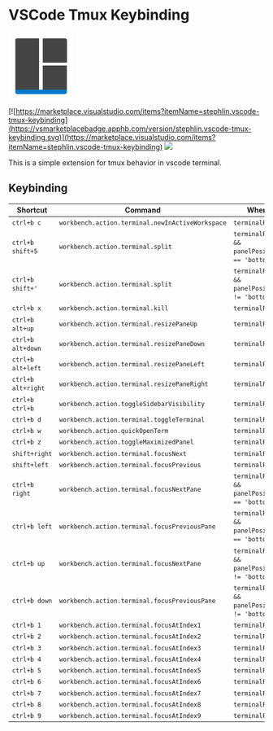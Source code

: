 # VSCode Tmux Keybinding

<img src="https://raw.githubusercontent.com/StephLin/vscode-tmux-keybinding/master/images/icon.png" height="128">

[![https://marketplace.visualstudio.com/items?itemName=stephlin.vscode-tmux-keybinding](https://vsmarketplacebadge.apphb.com/version/stephlin.vscode-tmux-keybinding.svg)](https://marketplace.visualstudio.com/items?itemName=stephlin.vscode-tmux-keybinding)
[![](https://vsmarketplacebadge.apphb.com/installs-short/stephlin.vscode-tmux-keybinding.svg)](https://marketplace.visualstudio.com/items?itemName=stephlin.vscode-tmux-keybinding)

This is a simple extension for tmux behavior in vscode terminal.

## Keybinding

| Shortcut           | Command                                          | When                                         |
| ------------------ | ------------------------------------------------ | -------------------------------------------- |
| `ctrl+b c`         | `workbench.action.terminal.newInActiveWorkspace` | `terminalFocus`                              |
| `ctrl+b shift+5`   | `workbench.action.terminal.split`                | `terminalFocus && panelPosition == 'bottom'` |
| `ctrl+b shift+'`   | `workbench.action.terminal.split`                | `terminalFocus && panelPosition != 'bottom'` |
| `ctrl+b x`         | `workbench.action.terminal.kill`                 | `terminalFocus`                              |
| `ctrl+b alt+up`    | `workbench.action.terminal.resizePaneUp`         | `terminalFocus`                              |
| `ctrl+b alt+down`  | `workbench.action.terminal.resizePaneDown`       | `terminalFocus`                              |
| `ctrl+b alt+left`  | `workbench.action.terminal.resizePaneLeft`       | `terminalFocus`                              |
| `ctrl+b alt+right` | `workbench.action.terminal.resizePaneRight`      | `terminalFocus`                              |
| `ctrl+b ctrl+b`    | `workbench.action.toggleSidebarVisibility`       | `terminalFocus`                              |
| `ctrl+b d`         | `workbench.action.terminal.toggleTerminal`       | `terminalFocus`                              |
| `ctrl+b w`         | `workbench.action.quickOpenTerm`                 | `terminalFocus`                              |
| `ctrl+b z`         | `workbench.action.toggleMaximizedPanel`          | `terminalFocus`                              |
| `shift+right`      | `workbench.action.terminal.focusNext`            | `terminalFocus`                              |
| `shift+left`       | `workbench.action.terminal.focusPrevious`        | `terminalFocus`                              |
| `ctrl+b right`     | `workbench.action.terminal.focusNextPane`        | `terminalFocus && panelPosition == 'bottom'` |
| `ctrl+b left`      | `workbench.action.terminal.focusPreviousPane`    | `terminalFocus && panelPosition == 'bottom'` |
| `ctrl+b up`        | `workbench.action.terminal.focusNextPane`        | `terminalFocus && panelPosition != 'bottom'` |
| `ctrl+b down`      | `workbench.action.terminal.focusPreviousPane`    | `terminalFocus && panelPosition != 'bottom'` |
| `ctrl+b 1`         | `workbench.action.terminal.focusAtIndex1`        | `terminalFocus`                              |
| `ctrl+b 2`         | `workbench.action.terminal.focusAtIndex2`        | `terminalFocus`                              |
| `ctrl+b 3`         | `workbench.action.terminal.focusAtIndex3`        | `terminalFocus`                              |
| `ctrl+b 4`         | `workbench.action.terminal.focusAtIndex4`        | `terminalFocus`                              |
| `ctrl+b 5`         | `workbench.action.terminal.focusAtIndex5`        | `terminalFocus`                              |
| `ctrl+b 6`         | `workbench.action.terminal.focusAtIndex6`        | `terminalFocus`                              |
| `ctrl+b 7`         | `workbench.action.terminal.focusAtIndex7`        | `terminalFocus`                              |
| `ctrl+b 8`         | `workbench.action.terminal.focusAtIndex8`        | `terminalFocus`                              |
| `ctrl+b 9`         | `workbench.action.terminal.focusAtIndex9`        | `terminalFocus`                              |
